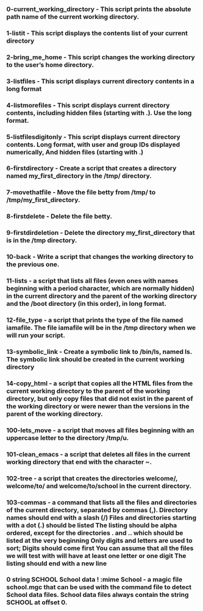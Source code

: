 ### 0-current_working_directory - This script prints the absolute path name of the current working directory.

### 1-listit - This script displays the contents list of your current directory

### 2-bring_me_home - This script changes the working directory to the user’s home directory.

### 3-listfiles - This script displays current directory contents in a long format

### 4-listmorefiles - This script displays current directory contents, including hidden files (starting with .). Use the long format.

### 5-listfilesdigitonly - This script displays current directory contents. Long format, with user and group IDs displayed numerically, And hidden files (starting with .)

### 6-firstdirectory - Create a script that creates a directory named my_first_directory in the /tmp/ directory.

### 7-movethatfile - Move the file betty from /tmp/ to /tmp/my_first_directory.

### 8-firstdelete - Delete the file betty.

### 9-firstdirdeletion - Delete the directory my_first_directory that is in the /tmp directory.

### 10-back - Write a script that changes the working directory to the previous one.

### 11-lists - a script that lists all files (even ones with names beginning with a period character, which are normally hidden) in the current directory and the parent of the working directory and the /boot directory (in this order), in long format. 

### 12-file_type - a script that prints the type of the file named iamafile. The file iamafile will be in the /tmp directory when we will run your script.

### 13-symbolic_link - Create a symbolic link to /bin/ls, named __ls__. The symbolic link should be created in the current working directory

### 14-copy_html - a script that copies all the HTML files from the current working directory to the parent of the working directory, but only copy files that did not exist in the parent of the working directory or were newer than the versions in the parent of the working directory.

### 100-lets_move - a script that moves all files beginning with an uppercase letter to the directory /tmp/u.

### 101-clean_emacs - a script that deletes all files in the current working directory that end with the character ~.

### 102-tree - a script that creates the directories welcome/, welcome/to/ and welcome/to/school in the current directory.

### 103-commas - a command that lists all the files and directories of the current directory, separated by commas (,). Directory names should end with a slash (/) Files and directories starting with a dot (.) should be listed The listing should be alpha ordered, except for the directories . and .. which should be listed at the very beginning Only digits and letters are used to sort; Digits should come first You can assume that all the files we will test with will have at least one letter or one digit The listing should end with a new line

### 0 string SCHOOL School data ! :mime School - a magic file school.mgc that can be used with the command file to detect School data files. School data files always contain the string SCHOOL at offset 0.
